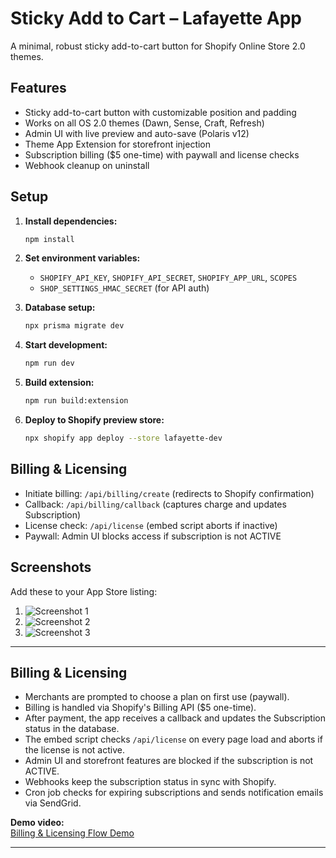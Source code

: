 # Sticky Add to Cart – Lafayette App

A minimal, robust sticky add-to-cart button for Shopify Online Store 2.0 themes.

## Features

- Sticky add-to-cart button with customizable position and padding
- Works on all OS 2.0 themes (Dawn, Sense, Craft, Refresh)
- Admin UI with live preview and auto-save (Polaris v12)
- Theme App Extension for storefront injection
- Subscription billing ($5 one-time) with paywall and license checks
- Webhook cleanup on uninstall

## Setup

1. **Install dependencies:**
   ```sh
   npm install
   ```

2. **Set environment variables:**
   - `SHOPIFY_API_KEY`, `SHOPIFY_API_SECRET`, `SHOPIFY_APP_URL`, `SCOPES`
   - `SHOP_SETTINGS_HMAC_SECRET` (for API auth)

3. **Database setup:**
   ```sh
   npx prisma migrate dev
   ```

4. **Start development:**
   ```sh
   npm run dev
   ```

5. **Build extension:**
   ```sh
   npm run build:extension
   ```

6. **Deploy to Shopify preview store:**
   ```sh
   npx shopify app deploy --store lafayette-dev
   ```

## Billing & Licensing

- Initiate billing: `/api/billing/create` (redirects to Shopify confirmation)
- Callback: `/api/billing/callback` (captures charge and updates Subscription)
- License check: `/api/license` (embed script aborts if inactive)
- Paywall: Admin UI blocks access if subscription is not ACTIVE

## Screenshots

Add these to your App Store listing:

1. ![Screenshot 1](screenshots/1.png)
2. ![Screenshot 2](screenshots/2.png)
3. ![Screenshot 3](screenshots/3.png)

---

## Billing & Licensing

- Merchants are prompted to choose a plan on first use (paywall).
- Billing is handled via Shopify's Billing API ($5 one-time).
- After payment, the app receives a callback and updates the Subscription status in the database.
- The embed script checks `/api/license` on every page load and aborts if the license is not active.
- Admin UI and storefront features are blocked if the subscription is not ACTIVE.
- Webhooks keep the subscription status in sync with Shopify.
- Cron job checks for expiring subscriptions and sends notification emails via SendGrid.

**Demo video:**  
[Billing & Licensing Flow Demo](screenshots/billing-demo.mp4)

---
